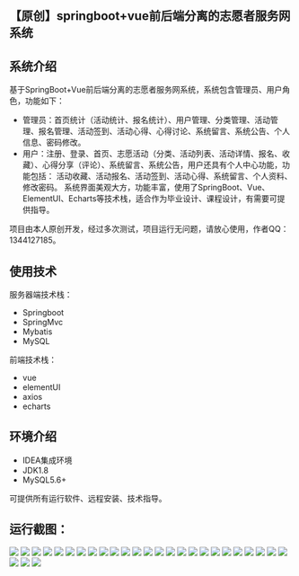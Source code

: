## 【原创】springboot+vue前后端分离的志愿者服务网系统

## 系统介绍

基于SpringBoot+Vue前后端分离的志愿者服务网系统，系统包含管理员、用户角色，功能如下：
- 管理员：首页统计（活动统计、报名统计）、用户管理、分类管理、活动管理、报名管理、活动签到、活动心得、心得讨论、系统留言、系统公告、个人信息、密码修改。
- 用户：注册、登录、首页、志愿活动（分类、活动列表、活动详情、报名、收藏）、心得分享（评论）、系统留言、系统公告，用户还具有个人中心功能，功能包括：
活动收藏、活动报名、活动签到、活动心得、系统留言、个人资料、修改密码。
系统界面美观大方，功能丰富，使用了SpringBoot、Vue、ElementUI、Echarts等技术栈，适合作为毕业设计、课程设计，有需要可提供指导。

项目由本人原创开发，经过多次测试，项目运行无问题，请放心使用，作者QQ：1344127185。

## 使用技术

服务器端技术栈：

- Springboot
- SpringMvc
- Mybatis
- MySQL

前端技术栈：

- vue
- elementUI
- axios
- echarts

## 环境介绍

- IDEA集成环境
- JDK1.8
- MySQL5.6+

可提供所有运行软件、远程安装、技术指导。

## 运行截图：
![](https://github.com/itcoderyhl/volunteer-server/blob/main/images/1.png)
![](https://github.com/itcoderyhl/volunteer-server/blob/main/images/2.png)
![](https://github.com/itcoderyhl/volunteer-server/blob/main/images/3.png)
![](https://github.com/itcoderyhl/volunteer-server/blob/main/images/4.png)
![](https://github.com/itcoderyhl/volunteer-server/blob/main/images/5.png)
![](https://github.com/itcoderyhl/volunteer-server/blob/main/images/6.png)
![](https://github.com/itcoderyhl/volunteer-server/blob/main/images/7.png)
![](https://github.com/itcoderyhl/volunteer-server/blob/main/images/8.png)
![](https://github.com/itcoderyhl/volunteer-server/blob/main/images/9.png)
![](https://github.com/itcoderyhl/volunteer-server/blob/main/images/10.png)
![](https://github.com/itcoderyhl/volunteer-server/blob/main/images/11.png)
![](https://github.com/itcoderyhl/volunteer-server/blob/main/images/12.png)
![](https://github.com/itcoderyhl/volunteer-server/blob/main/images/13.png)
![](https://github.com/itcoderyhl/volunteer-server/blob/main/images/14.png)
![](https://github.com/itcoderyhl/volunteer-server/blob/main/images/15.png)
![](https://github.com/itcoderyhl/volunteer-server/blob/main/images/16.png)
![](https://github.com/itcoderyhl/volunteer-server/blob/main/images/17.png)
![](https://github.com/itcoderyhl/volunteer-server/blob/main/images/18.png)
![](https://github.com/itcoderyhl/volunteer-server/blob/main/images/19.png)
![](https://github.com/itcoderyhl/volunteer-server/blob/main/images/20.png)
![](https://github.com/itcoderyhl/volunteer-server/blob/main/images/21.png)
![](https://github.com/itcoderyhl/volunteer-server/blob/main/images/22.png)
![](https://github.com/itcoderyhl/volunteer-server/blob/main/images/23.png)
![](https://github.com/itcoderyhl/volunteer-server/blob/main/images/24.png)
![](https://github.com/itcoderyhl/volunteer-server/blob/main/images/25.png)
![](https://github.com/itcoderyhl/volunteer-server/blob/main/images/26.png)
![](https://github.com/itcoderyhl/volunteer-server/blob/main/images/27.png)
![](https://github.com/itcoderyhl/volunteer-server/blob/main/images/28.png)
